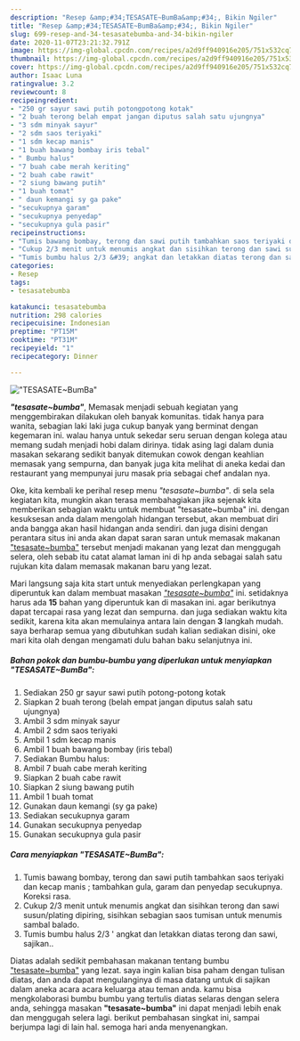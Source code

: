 ```yaml
---
description: "Resep &amp;#34;TESASATE~BumBa&amp;#34;, Bikin Ngiler"
title: "Resep &amp;#34;TESASATE~BumBa&amp;#34;, Bikin Ngiler"
slug: 699-resep-and-34-tesasatebumba-and-34-bikin-ngiler
date: 2020-11-07T23:21:32.791Z
image: https://img-global.cpcdn.com/recipes/a2d9ff940916e205/751x532cq70/tesasatebumba-foto-resep-utama.jpg
thumbnail: https://img-global.cpcdn.com/recipes/a2d9ff940916e205/751x532cq70/tesasatebumba-foto-resep-utama.jpg
cover: https://img-global.cpcdn.com/recipes/a2d9ff940916e205/751x532cq70/tesasatebumba-foto-resep-utama.jpg
author: Isaac Luna
ratingvalue: 3.2
reviewcount: 8
recipeingredient:
- "250 gr sayur sawi putih potongpotong kotak"
- "2 buah terong belah empat jangan diputus salah satu ujungnya"
- "3 sdm minyak sayur"
- "2 sdm saos teriyaki"
- "1 sdm kecap manis"
- "1 buah bawang bombay iris tebal"
- " Bumbu halus"
- "7 buah cabe merah keriting"
- "2 buah cabe rawit"
- "2 siung bawang putih"
- "1 buah tomat"
- " daun kemangi sy ga pake"
- "secukupnya garam"
- "secukupnya penyedap"
- "secukupnya gula pasir"
recipeinstructions:
- "Tumis bawang bombay, terong dan sawi putih tambahkan saos teriyaki dan kecap manis ; tambahkan gula, garam dan penyedap secukupnya. Koreksi rasa."
- "Cukup 2/3 menit untuk menumis angkat dan sisihkan terong dan sawi susun/plating dipiring, sisihkan sebagian saos tumisan untuk menumis sambal balado."
- "Tumis bumbu halus 2/3 &#39; angkat dan letakkan diatas terong dan sawi, sajikan.."
categories:
- Resep
tags:
- tesasatebumba

katakunci: tesasatebumba 
nutrition: 298 calories
recipecuisine: Indonesian
preptime: "PT15M"
cooktime: "PT31M"
recipeyield: "1"
recipecategory: Dinner

---
```



![&#34;TESASATE~BumBa&#34;](https://img-global.cpcdn.com/recipes/a2d9ff940916e205/751x532cq70/tesasatebumba-foto-resep-utama.jpg)

<b><i>&#34;tesasate~bumba&#34;</i></b>, Memasak menjadi sebuah kegiatan yang menggembirakan dilakukan oleh banyak komunitas. tidak hanya para wanita, sebagian laki laki juga cukup banyak yang berminat dengan kegemaran ini. walau hanya untuk sekedar seru seruan dengan kolega atau memang sudah menjadi hobi dalam dirinya. tidak asing lagi dalam dunia masakan sekarang sedikit banyak ditemukan cowok dengan keahlian memasak yang sempurna, dan banyak juga kita melihat di aneka kedai dan restaurant yang mempunyai juru masak pria sebagai chef andalan nya.

Oke, kita kembali ke perihal resep menu <i>&#34;tesasate~bumba&#34;</i>. di sela sela kegiatan kita, mungkin akan terasa membahagiakan jika sejenak kita memberikan sebagian waktu untuk membuat &#34;tesasate~bumba&#34; ini. dengan kesuksesan anda dalam mengolah hidangan tersebut, akan membuat diri anda bangga akan hasil hidangan anda sendiri. dan juga disini dengan perantara situs ini anda akan dapat saran saran untuk memasak makanan <u>&#34;tesasate~bumba&#34;</u> tersebut menjadi makanan yang lezat dan menggugah selera, oleh sebab itu catat alamat laman ini di hp anda sebagai salah satu rujukan kita dalam memasak makanan baru yang lezat.




Mari langsung saja kita start untuk menyediakan perlengkapan yang diperuntuk kan dalam membuat masakan <u><i>&#34;tesasate~bumba&#34;</i></u> ini. setidaknya harus ada <b>15</b> bahan yang diperuntuk kan di masakan ini. agar berikutnya dapat tercapai rasa yang lezat dan sempurna. dan juga sediakan waktu kita sedikit, karena kita akan memulainya antara lain dengan <b>3</b> langkah mudah. saya berharap semua yang dibutuhkan sudah kalian sediakan disini, oke mari kita olah dengan mengamati dulu bahan baku selanjutnya ini.

<!--inarticleads1-->

##### Bahan pokok dan bumbu-bumbu yang diperlukan untuk menyiapkan &#34;TESASATE~BumBa&#34;:

1. Sediakan 250 gr sayur sawi putih potong-potong kotak
1. Siapkan 2 buah terong (belah empat jangan diputus salah satu ujungnya)
1. Ambil 3 sdm minyak sayur
1. Ambil 2 sdm saos teriyaki
1. Ambil 1 sdm kecap manis
1. Ambil 1 buah bawang bombay (iris tebal)
1. Sediakan  Bumbu halus:
1. Ambil 7 buah cabe merah keriting
1. Siapkan 2 buah cabe rawit
1. Siapkan 2 siung bawang putih
1. Ambil 1 buah tomat
1. Gunakan  daun kemangi (sy ga pake)
1. Sediakan secukupnya garam
1. Gunakan secukupnya penyedap
1. Gunakan secukupnya gula pasir




<!--inarticleads2-->

##### Cara menyiapkan &#34;TESASATE~BumBa&#34;:

1. Tumis bawang bombay, terong dan sawi putih tambahkan saos teriyaki dan kecap manis ; tambahkan gula, garam dan penyedap secukupnya. Koreksi rasa.
1. Cukup 2/3 menit untuk menumis angkat dan sisihkan terong dan sawi susun/plating dipiring, sisihkan sebagian saos tumisan untuk menumis sambal balado.
1. Tumis bumbu halus 2/3 &#39; angkat dan letakkan diatas terong dan sawi, sajikan..




Diatas adalah sedikit pembahasan makanan tentang bumbu <u>&#34;tesasate~bumba&#34;</u> yang lezat. saya ingin kalian bisa paham dengan tulisan diatas, dan anda dapat mengulanginya di masa datang untuk di sajikan dalam aneka acara acara keluarga atau teman anda. kamu bisa mengkolaborasi bumbu bumbu yang tertulis diatas selaras dengan selera anda, sehingga masakan <b>&#34;tesasate~bumba&#34;</b> ini dapat menjadi lebih enak dan menggugah selera lagi. berikut pembahasan singkat ini, sampai berjumpa lagi di lain hal. semoga hari anda menyenangkan.
